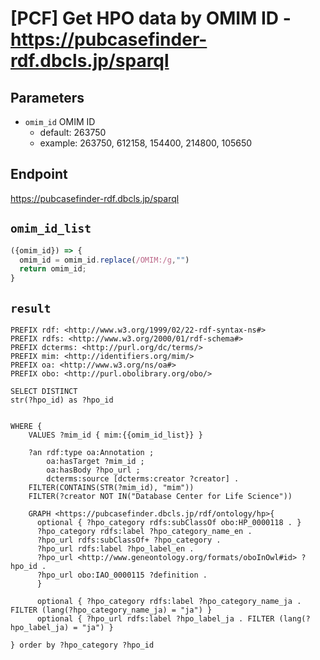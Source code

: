 # [PCF] Get HPO data by OMIM ID - https://pubcasefinder-rdf.dbcls.jp/sparql
## Parameters
* `omim_id` OMIM ID
  * default: 263750
  * example: 263750, 612158, 154400, 214800, 105650

## Endpoint
https://pubcasefinder-rdf.dbcls.jp/sparql

## `omim_id_list`
```javascript
({omim_id}) => {
  omim_id = omim_id.replace(/OMIM:/g,"")
  return omim_id;
}
```

## `result` 
```sparql
PREFIX rdf: <http://www.w3.org/1999/02/22-rdf-syntax-ns#>
PREFIX rdfs: <http://www.w3.org/2000/01/rdf-schema#>
PREFIX dcterms: <http://purl.org/dc/terms/>
PREFIX mim: <http://identifiers.org/mim/>
PREFIX oa: <http://www.w3.org/ns/oa#>
PREFIX obo: <http://purl.obolibrary.org/obo/>

SELECT DISTINCT
str(?hpo_id) as ?hpo_id


WHERE { 
    VALUES ?mim_id { mim:{{omim_id_list}} }

    ?an rdf:type oa:Annotation ;
        oa:hasTarget ?mim_id ;
        oa:hasBody ?hpo_url ;
        dcterms:source [dcterms:creator ?creator] .
    FILTER(CONTAINS(STR(?mim_id), "mim"))
    FILTER(?creator NOT IN("Database Center for Life Science"))

    GRAPH <https://pubcasefinder.dbcls.jp/rdf/ontology/hp>{
      optional { ?hpo_category rdfs:subClassOf obo:HP_0000118 . }
      ?hpo_category rdfs:label ?hpo_category_name_en .
      ?hpo_url rdfs:subClassOf+ ?hpo_category .
      ?hpo_url rdfs:label ?hpo_label_en .
      ?hpo_url <http://www.geneontology.org/formats/oboInOwl#id> ?hpo_id .
      ?hpo_url obo:IAO_0000115 ?definition .
      }

      optional { ?hpo_category rdfs:label ?hpo_category_name_ja . FILTER (lang(?hpo_category_name_ja) = "ja") }
      optional { ?hpo_url rdfs:label ?hpo_label_ja . FILTER (lang(?hpo_label_ja) = "ja") }
    
} order by ?hpo_category ?hpo_id
```